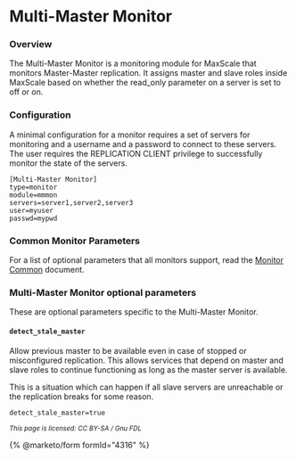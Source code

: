 # Multi-Master Monitor

### Overview

The Multi-Master Monitor is a monitoring module for MaxScale that monitors Master-Master replication. It assigns master and slave roles inside MaxScale based on whether the read\_only parameter on a server is set to off or on.

### Configuration

A minimal configuration for a monitor requires a set of servers for monitoring and a username and a password to connect to these servers. The user requires the REPLICATION CLIENT privilege to successfully monitor the state of the servers.

```
[Multi-Master Monitor]
type=monitor
module=mmmon
servers=server1,server2,server3
user=myuser
passwd=mypwd
```

### Common Monitor Parameters

For a list of optional parameters that all monitors support, read the [Monitor Common](../../mariadb-maxscale-21-06/) document.

### Multi-Master Monitor optional parameters

These are optional parameters specific to the Multi-Master Monitor.

#### `detect_stale_master`

Allow previous master to be available even in case of stopped or misconfigured replication. This allows services that depend on master and slave roles to continue functioning as long as the master server is available.

This is a situation which can happen if all slave servers are unreachable or the replication breaks for some reason.

```
detect_stale_master=true
```

<sub>_This page is licensed: CC BY-SA / Gnu FDL_</sub>

{% @marketo/form formId="4316" %}
